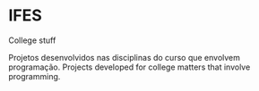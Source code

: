 # IFES
College stuff

Projetos desenvolvidos nas disciplinas do curso que envolvem programação.
Projects developed for college matters that involve programming.
